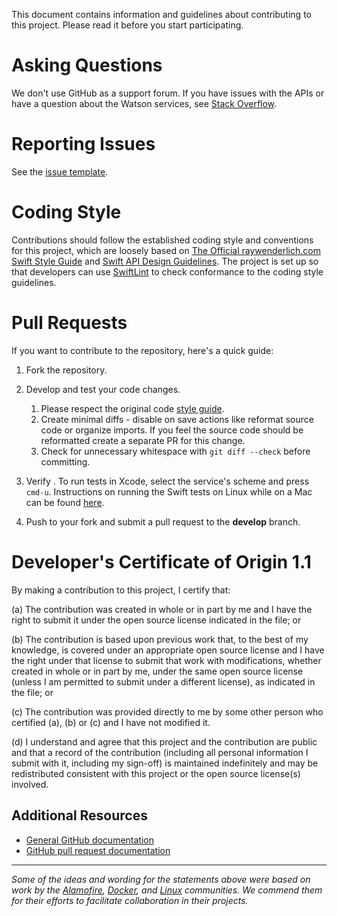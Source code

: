 This document contains information and guidelines about contributing to this project. Please read it before you start participating.

# Asking Questions

We don't use GitHub as a support forum. If you have issues with the APIs or have a question about the Watson services, see [Stack Overflow](https://stackoverflow.com/questions/tagged/ibm-watson+swift).

# Reporting Issues

See the [issue template](issue_template.md).

# Coding Style

Contributions should follow the established coding style and conventions for this project,
which are loosely based on [The Official raywenderlich.com Swift Style Guide][styleguide]
and [Swift API Design Guidelines][api-guidelines].
The project is set up so that developers can use [SwiftLint][swiftlint] to check conformance
to the coding style guidelines.

[styleguide]: https://github.com/raywenderlich/swift-style-guide
[api-guidelines]: https://swift.org/documentation/api-design-guidelines
[swiftlint]: https://github.com/realm/SwiftLint

# Pull Requests

If you want to contribute to the repository, here's a quick guide:
  1. Fork the repository.
  1. Develop and test your code changes.
      1. Please respect the original code [style guide][styleguide].
      1. Create minimal diffs - disable on save actions like reformat source code or organize imports. If you feel the source code should be reformatted create a separate PR for this change.
      1. Check for unnecessary whitespace with `git diff --check` before committing.

  1. Verify . To run tests in Xcode, select the service's scheme and press `cmd-u`. Instructions on running the Swift tests on Linux while on a Mac can be found [here](https://github.com/watson-developer-cloud/swift-sdk/wiki/Running-Swift-Linux-Tests-on-Mac).
  1. Push to your fork and submit a pull request to the **develop** branch.

# Developer's Certificate of Origin 1.1

By making a contribution to this project, I certify that:

(a) The contribution was created in whole or in part by me and I
   have the right to submit it under the open source license
   indicated in the file; or

(b) The contribution is based upon previous work that, to the best
   of my knowledge, is covered under an appropriate open source
   license and I have the right under that license to submit that
   work with modifications, whether created in whole or in part
   by me, under the same open source license (unless I am
   permitted to submit under a different license), as indicated
   in the file; or

(c) The contribution was provided directly to me by some other
   person who certified (a), (b) or (c) and I have not modified
   it.

(d) I understand and agree that this project and the contribution
   are public and that a record of the contribution (including all
   personal information I submit with it, including my sign-off) is
   maintained indefinitely and may be redistributed consistent with
   this project or the open source license(s) involved.


## Additional Resources
+ [General GitHub documentation](https://help.github.com/)
+ [GitHub pull request documentation](https://help.github.com/send-pull-requests/)

[dw]: https://developer.ibm.com/answers/questions/ask/?topics=watson
[stackoverflow]: http://stackoverflow.com/questions/ask?tags=ibm-watson

---

*Some of the ideas and wording for the statements above were based on work by the [Alamofire](https://github.com/Alamofire/Alamofire/blob/master/CONTRIBUTING.md), [Docker](https://github.com/docker/docker/blob/master/CONTRIBUTING.md), and [Linux](http://elinux.org/Developer_Certificate_Of_Origin) communities. We commend them for their efforts to facilitate collaboration in their projects.*
